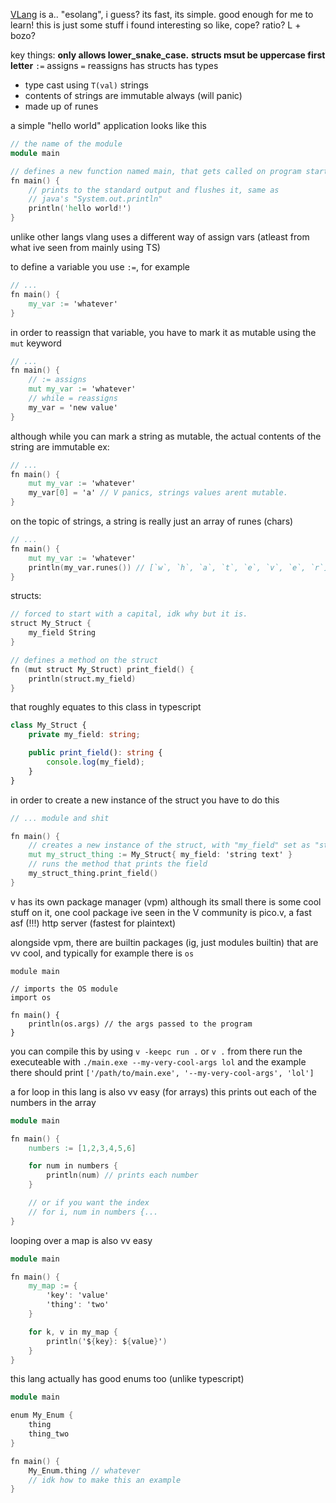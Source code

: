 [VLang](vlang.io) is a.. "esolang", i guess? its fast, its simple. good enough for me to learn!
this is just some stuff i found interesting so like, cope? ratio? L + bozo?

key things:
**only allows lower_snake_case.**
**structs msut be uppercase first letter**
`:=` assigns
`=` reassigns
has structs
has types
- type cast using `T(val)`
strings
- contents of strings are immutable always (will panic)
- made up of runes

a simple "hello world" application looks like this
```v
// the name of the module
module main

// defines a new function named main, that gets called on program start
fn main() {
	// prints to the standard output and flushes it, same as
	// java's "System.out.println"
	println('hello world!')
}
```

unlike other langs vlang uses a different way of assign vars (atleast from what ive seen from mainly using TS)

to define a variable you use `:=`, for example
```v
// ...
fn main() {
	my_var := 'whatever'
}
```

in order to reassign that variable, you have to mark it as mutable using the `mut` keyword
```v
// ...
fn main() {
	// := assigns
	mut my_var := 'whatever'
	// while = reassigns
	my_var = 'new value'
}
```

although while you can mark a string as mutable, the actual contents of the string are immutable
ex: 
```v
// ...
fn main() {
	mut my_var := 'whatever'
	my_var[0] = 'a' // V panics, strings values arent mutable.
}
```

on the topic of strings, a string is really just an array of runes (chars)
```v
// ...
fn main() {
	mut my_var := 'whatever'
	println(my_var.runes()) // [`w`, `h`, `a`, `t`, `e`, `v`, `e`, `r`]
}
```


structs:
```v
// forced to start with a capital, idk why but it is.
struct My_Struct {
	my_field String
}

// defines a method on the struct
fn (mut struct My_Struct) print_field() {
	println(struct.my_field)
}
```

that roughly equates to this class in typescript
```ts
class My_Struct {
	private my_field: string;

	public print_field(): string {
		console.log(my_field);
	}
}
```

in order to create a new instance of the struct you have to do this
```v
// ... module and shit

fn main() {
	// creates a new instance of the struct, with "my_field" set as "string text"
	mut my_struct_thing := My_Struct{ my_field: 'string text' }
	// runs the method that prints the field
	my_struct_thing.print_field()
}
```

v has its own package manager (vpm) although its small there is some cool stuff on it, one cool package ive seen in the V community is pico.v, a fast asf (!!!)  http server (fastest for plaintext)

alongside vpm, there are builtin packages (ig, just modules builtin) that are vv cool, and typically for example there is `os`

```
module main

// imports the OS module
import os

fn main() {
	println(os.args) // the args passed to the program
}
```

you can compile this by using `v -keepc run .` or `v .` from there run the executeable with `./main.exe --my-very-cool-args lol` and the example there should print `['/path/to/main.exe', '--my-very-cool-args', 'lol']`

a for loop in this lang is also vv easy (for arrays)
this prints out each of the numbers in the array
```v
module main

fn main() {
	numbers := [1,2,3,4,5,6]

	for num in numbers {
		println(num) // prints each number
	}

	// or if you want the index
	// for i, num in numbers {...
}
```

looping over a map is also vv easy
```v
module main

fn main() {
	my_map := {
		'key': 'value'
		'thing': 'two'
	}

	for k, v in my_map {
		println('${key}: ${value}')
	} 
}
```

this lang actually has good enums too (unlike typescript)
```v
module main

enum My_Enum {
	thing
	thing_two
}

fn main() {
	My_Enum.thing // whatever
	// idk how to make this an example
}
```

